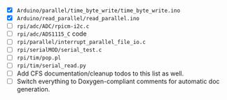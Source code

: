 - [x] `Arduino/parallel/time_byte_write/time_byte_write.ino`  
- [x] `Arduino/read_parallel/read_parallel.ino`  
- [ ] `rpi/adc/ADC/rpicm-i2c.c`  
- [ ] `rpi/adc/ADS1115_C` code  
- [ ] `rpi/parallel/interrupt_parallel_file_io.c`  
- [ ] `rpi/serialMOD/serial_test.c`  
- [ ] `rpi/tim/pop.pl`  
- [ ] `rpi/tim/serial_read.py`  
- [ ] Add CFS documentation/cleanup todos to this list as well.  
- [ ] Switch everything to Doxygen-compliant comments for automatic doc generation.